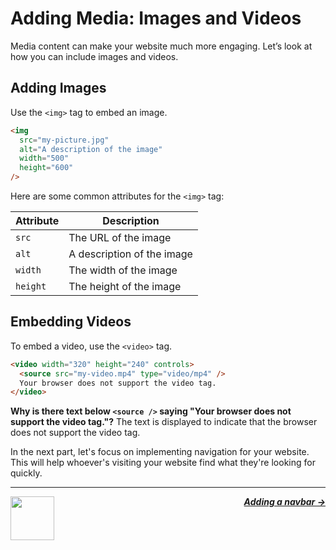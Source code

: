 # Adding Media: Images and Videos

Media content can make your website much more engaging. Let’s look at how you can include images and videos.

## Adding Images

Use the `<img>` tag to embed an image.

```html
<img
  src="my-picture.jpg"
  alt="A description of the image"
  width="500"
  height="600"
/>
```

Here are some common attributes for the `<img>` tag:

| Attribute | Description                |
| --------- | -------------------------- |
| `src`     | The URL of the image       |
| `alt`     | A description of the image |
| `width`   | The width of the image     |
| `height`  | The height of the image    |

## Embedding Videos

To embed a video, use the `<video>` tag.

```html
<video width="320" height="240" controls>
  <source src="my-video.mp4" type="video/mp4" />
  Your browser does not support the video tag.
</video>
```

**Why is there text below `<source />` saying "Your browser does not support the video tag."?**
The text is displayed to indicate that the browser does not support the video tag.

In the next part, let's focus on implementing navigation for your website. This will help whoever's visiting your website find what they're looking for quickly.

---

<a href="/tutorial/structuring/integrating-css.md">
  <picture>
    <source media="(prefers-color-scheme: dark)" srcset="https://cloud-c4m75tmer-hack-club-bot.vercel.app/0back.svg">
    <img align="left" width="70" src="https://cloud-c4m75tmer-hack-club-bot.vercel.app/0back.svg" />
  </picture>
</a>

<p align="right">
  <em>
    <b>
      <a href="/tutorial/structuring/implementing-navigation.md">
        Adding a navbar →
      </a>
    </b>
  </em>
</p>

<br />
